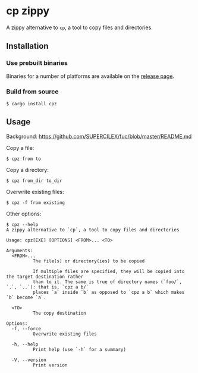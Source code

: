 # cp zippy

A zippy alternative to `cp`, a tool to copy files and directories.

## Installation

### Use prebuilt binaries

Binaries for a number of platforms are available on the
[release page](https://github.com/SUPERCILEX/fuc/releases/latest).

### Build from source

```console,ignore
$ cargo install cpz
```

## Usage

Background: https://github.com/SUPERCILEX/fuc/blob/master/README.md

Copy a file:

```console
$ cpz from to
```

Copy a directory:

```console
$ cpz from_dir to_dir
```

Overwrite existing files:

```console
$ cpz -f from existing
```

Other options:

```console
$ cpz --help
A zippy alternative to `cp`, a tool to copy files and directories

Usage: cpz[EXE] [OPTIONS] <FROM>... <TO>

Arguments:
  <FROM>...
          The file(s) or directory(ies) to be copied
          
          If multiple files are specified, they will be copied into the target destination rather
          than to it. The same is true of directory names (`foo/`, `.`, `..`): that is, `cpz a b/`
          places `a` inside `b` as opposed to `cpz a b` which makes `b` become `a`.

  <TO>
          The copy destination

Options:
  -f, --force
          Overwrite existing files

  -h, --help
          Print help (use `-h` for a summary)

  -V, --version
          Print version

```
